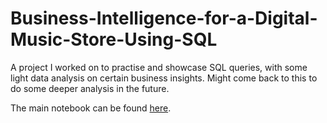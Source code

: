 # Business-Intelligence-for-a-Digital-Music-Store-Using-SQL

A project I worked on to practise and showcase SQL queries, with some light data analysis on certain business insights. Might come back to this to do some deeper analysis in the future.

The main notebook can be found [here](https://git.io/JfTdA).
